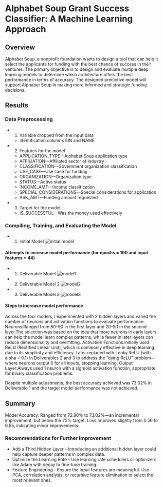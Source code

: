 # Alphabet Soup Grant Success Classifier: A Machine Learning Approach

## Overview
Alphabet Soup, a nonprofit foundation wants to design a tool that can help it select the applicants for funding with the best chance of success in their ventures.
The primary objective is to design and evaluate multiple deep learning models to determine which architecture offers the best performance in terms of accuracy. The designed predictive model will support Alphabet Soup in making more informed and strategic funding decisions.

## Results
### Data Preprocessing
* 1. Variable dropped from the input data 
    * Identification columns EIN and NAME 

* 2. Features for the model
    * APPLICATION_TYPE—Alphabet Soup application type
    * AFFILIATION—Affiliated sector of industry
    * CLASSIFICATION—Government organization classification
    * USE_CASE—Use case for funding
    * ORGANIZATION—Organization type
    * STATUS—Active status
    * INCOME_AMT—Income classification
    * SPECIAL_CONSIDERATIONS—Special considerations for application
    * ASK_AMT—Funding amount requested

* 3. Target for the model
    * IS_SUCCESSFUL—Was the money used effectively

### Compiling, Training, and Evaluating the Model
* 1. Initial Model
                ![initial model](images/initial_model)
#### Attempts to increase model performance (for epochs = 100 and input features = 44)
* 1. Deliverable Model 
                ![model1](images/model1)
* 2. Deliverable Model 2
                ![model2](images/model2)
* 3. Deliverable Model 3
                ![model3](images/model3)

#### Steps to increase model performance
Across the four models, I experimented with 2 hidden layers and varied the number of neurons and activation functions to evaluate performance:
Neurons:Ranged from 80–90 in the first layer and 20–50 in the second layer.The selection was based on the idea that more neurons in early layers can help the model learn complex patterns, while fewer in later layers can reduce dimensionality and overfitting.
Activation Functions:Initially used ReLU (Rectified Linear Unit), which is commonly effective in deep learning due to its simplicity and efficiency.
Later replaced with Leaky ReLU (with alpha = 0.1) in Deliverables 2 and 3 to address the "dying ReLU" problem—where neurons output 0 for all inputs, stopping learning.
Output Layer:Always used 1 neuron with a sigmoid activation function, appropriate for binary classification problems.

Despite multiple adjustments, the best accuracy achieved was 73.02% in Deliverable 1 and the target model performance was not achieved.

## Summary 
Model Accuracy: Ranged from 72.80% to 73.02%—an incremental improvement, but below the 75% target.
Loss:Improved slightly from 0.56 to 0.55, indicating minor improvements.

### Recommendations for Further Improvement
* Add a Third Hidden Layer - Introducing an additional hidden layer could help capture deeper patterns in complex data.
* Optimize the Learning Rate - Use learning rate schedulers or optimizers like Adam with decay to fine-tune training.
* Feature Engineering - Ensure the input features are meaningful. Use PCA, correlation analysis, or recursive feature elimination to select the most relevant ones.


